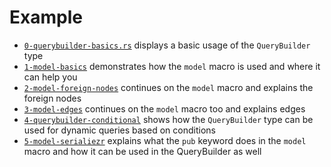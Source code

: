 # Example
 - [`0-querybuilder-basics.rs`](./0-querybuilder-basics.rs) displays a basic usage of the `QueryBuilder` type
 - [`1-model-basics`](./1-model-basics.rs) demonstrates how the `model` macro is used and where it can help you
 - [`2-model-foreign-nodes`](./2-model-foreign-nodes.rs) continues on the `model` macro and explains the foreign nodes
 - [`3-model-edges`](./3-model-edges.rs) continues on the `model` macro too and explains edges
 - [`4-querybuilder-conditional`](./4-querybuilder-conditional.rs) shows how the `QueryBuilder` type can be used for dynamic queries based on conditions
 - [`5-model-serialiezr`](./5-model-serialiezr.rs) explains what the `pub` keyword does in the `model` macro and how it can be used in the QueryBuilder as well